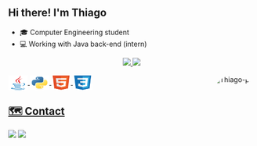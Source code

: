 ## Hi there! I'm Thiago
- 🎓 Computer Engineering student
- 💻 Working with Java back-end (intern)
<div align="center">
  <a href="https://github.com/thisanches07">
  <img height="180em" src="https://github-readme-stats.vercel.app/api?username=thisanches07&show_icons=true&theme=tokyonight&include_all_commits=true&count_private=true"/>
  <img height="180em" src="https://github-readme-stats.vercel.app/api/top-langs/?username=thisanches07&layout=compact&langs_count=7&theme=tokyonight"/>
</div>
  
<div style="display: inline_block"><br>
  <img align="center" alt="Thiago-Java" height="30" width="40" src="https://raw.githubusercontent.com/devicons/devicon/master/icons/java/java-original.svg">
  <img align="center" alt="Thiago-Python" height="30" width="40" src="https://raw.githubusercontent.com/devicons/devicon/master/icons/python/python-original.svg">
  <img align="center" alt="Thiago-HTML" height="30" width="40" src="https://raw.githubusercontent.com/devicons/devicon/master/icons/html5/html5-original.svg">
  <img align="center" alt="Thiago-CSS" height="30" width="40" src="https://raw.githubusercontent.com/devicons/devicon/master/icons/css3/css3-original.svg">
  <img align="right" alt="Thiago-pic" height="150" style="border-radius:50px;" src="https://www.google.com/url?sa=i&url=https%3A%2F%2Fcentrosoftware.com.br%2F2020%2F10%2F28%2Fo-que-e-software-developer-e-como-trabalhar-ganhando-dinheiro-com-programacao%2F&psig=AOvVaw1XOXAgWeklN_j5GdwddW__&ust=1649253835610000&source=images&cd=vfe&ved=0CAoQjRxqFwoTCLjO_rmL_fYCFQAAAAAdAAAAABAD">
</div>
  
##
## 🗺️ Contact
  <div>

  <a href = "mailto:t.sanches0703@gmail.com"><img src="https://img.shields.io/badge/Gmail-D14836?style=for-the-badge&logo=gmail&logoColor=white" target="_blank"></a>
  <a href="https://www.linkedin.com/in/thiago-sanches-profile/" target="_blank"><img src="https://img.shields.io/badge/-LinkedIn-%230077B5?style=for-the-badge&logo=linkedin&logoColor=white" target="_blank"></a>
     
  </div>
  
